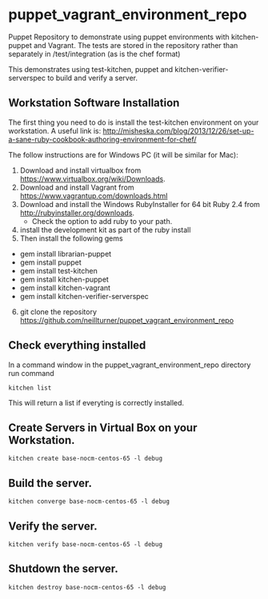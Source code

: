 # puppet_vagrant_environment_repo

Puppet Repository to demonstrate using puppet environments with kitchen-puppet and Vagrant.
The tests are stored in the repository rather than separately in /test/integration (as is the chef format)

This demonstrates using test-kitchen, puppet and kitchen-verifier-serverspec to build and verify a server.


## Workstation Software Installation

The first thing you need to do is install the test-kitchen environment on your workstation.
A useful link is: http://misheska.com/blog/2013/12/26/set-up-a-sane-ruby-cookbook-authoring-environment-for-chef/

The follow instructions are for Windows PC (it will be similar for Mac):

1. Download and install virtualbox from https://www.virtualbox.org/wiki/Downloads.
2. Download and install Vagrant from https://www.vagrantup.com/downloads.html
3. Download and install the Windows RubyInstaller for 64 bit Ruby 2.4 from http://rubyinstaller.org/downloads.
   * Check the option to add ruby to your path.
4. install the development kit as part of the ruby install
5. Then install the following gems
  * gem install librarian-puppet
  * gem install puppet
  * gem install test-kitchen
  * gem install kitchen-puppet
  * gem install kitchen-vagrant
  * gem install kitchen-verifier-serverspec
6. git clone the repository https://github.com/neillturner/puppet_vagrant_environment_repo

## Check everything installed
In a command window in the puppet_vagrant_environment_repo directory run command
```
kitchen list
```
This will return a list if everyting is correctly installed.

## Create Servers in Virtual Box on your Workstation.
```
kitchen create base-nocm-centos-65 -l debug
```

## Build the server.
```
kitchen converge base-nocm-centos-65 -l debug
```

## Verify the server.
```
kitchen verify base-nocm-centos-65 -l debug
```

## Shutdown the server.
```
kitchen destroy base-nocm-centos-65 -l debug
```

##




